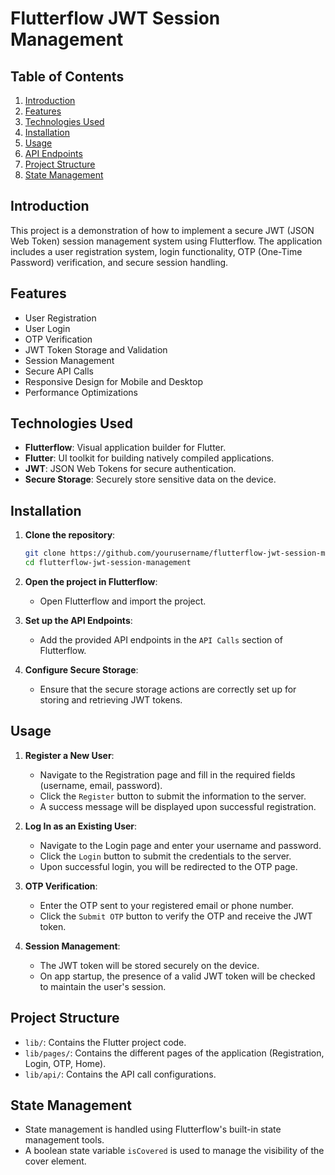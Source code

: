# Flutterflow JWT Session Management

## Table of Contents
1. [Introduction](#introduction)
2. [Features](#features)
3. [Technologies Used](#technologies-used)
4. [Installation](#installation)
5. [Usage](#usage)
6. [API Endpoints](#api-endpoints)
7. [Project Structure](#project-structure)
8. [State Management](#state-management)

## Introduction
This project is a demonstration of how to implement a secure JWT (JSON Web Token) session management system using Flutterflow. The application includes a user registration system, login functionality, OTP (One-Time Password) verification, and secure session handling.

## Features
- User Registration
- User Login
- OTP Verification
- JWT Token Storage and Validation
- Session Management
- Secure API Calls
- Responsive Design for Mobile and Desktop
- Performance Optimizations

## Technologies Used
- **Flutterflow**: Visual application builder for Flutter.
- **Flutter**: UI toolkit for building natively compiled applications.
- **JWT**: JSON Web Tokens for secure authentication.
- **Secure Storage**: Securely store sensitive data on the device.

## Installation
1. **Clone the repository**:
    ```sh
    git clone https://github.com/yourusername/flutterflow-jwt-session-management.git
    cd flutterflow-jwt-session-management
    ```

2. **Open the project in Flutterflow**:
    - Open Flutterflow and import the project.

3. **Set up the API Endpoints**:
    - Add the provided API endpoints in the `API Calls` section of Flutterflow.

4. **Configure Secure Storage**:
    - Ensure that the secure storage actions are correctly set up for storing and retrieving JWT tokens.

## Usage
1. **Register a New User**:
    - Navigate to the Registration page and fill in the required fields (username, email, password).
    - Click the `Register` button to submit the information to the server.
    - A success message will be displayed upon successful registration.

2. **Log In as an Existing User**:
    - Navigate to the Login page and enter your username and password.
    - Click the `Login` button to submit the credentials to the server.
    - Upon successful login, you will be redirected to the OTP page.

3. **OTP Verification**:
    - Enter the OTP sent to your registered email or phone number.
    - Click the `Submit OTP` button to verify the OTP and receive the JWT token.

4. **Session Management**:
    - The JWT token will be stored securely on the device.
    - On app startup, the presence of a valid JWT token will be checked to maintain the user's session.

## Project Structure
- `lib/`: Contains the Flutter project code.
- `lib/pages/`: Contains the different pages of the application (Registration, Login, OTP, Home).
- `lib/api/`: Contains the API call configurations.

## State Management
- State management is handled using Flutterflow's built-in state management tools.
- A boolean state variable `isCovered` is used to manage the visibility of the cover element.
